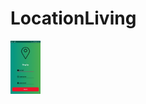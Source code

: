 # LocationLiving


<img src="https://github.com/Alek08/LocationLiving/blob/master/images/singup.jpg" width="48">

<br />

